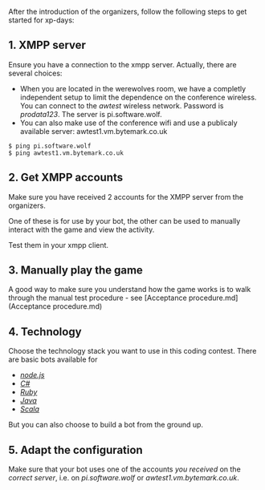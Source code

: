 After the introduction of the organizers, follow the following steps to get started for xp-days:

## 1. XMPP server

Ensure you have a connection to the xmpp server. Actually, there are several choices:
   * When you are located in the werewolves room, we have a completly independent setup to limit the dependence on the conference wireless. You can connect to the *awtest* wireless network. Password is *prodata123*. The server is pi.software.wolf. 
   * You can also make use of the conference wifi and use a publicaly available server: awtest1.vm.bytemark.co.uk

    $ ping pi.software.wolf
    $ ping awtest1.vm.bytemark.co.uk
  

## 2. Get XMPP accounts

  Make sure you have received 2 accounts for the XMPP server from the organizers. 
  
  One of these is for use by your bot, the other can be used to manually interact with the game and view the activity.
  
  Test them in your xmpp client.
   
## 3. Manually play the game   
A good way to make sure you understand how the game works is to walk through the manual test procedure - see [Acceptance procedure.md](Acceptance procedure.md)

## 4. Technology

Choose the technology stack you want to use in this coding contest. 
There are basic bots available for 
  * [*node.js*](https://github.com/JohanPeeters/softwarewolves-nodejs-player)
  * [*C#*](https://github.com/supernelis/softwarewolves-dotnet-player)
  * [*Ruby*](https://github.com/rwestgeest/sww)
  * [*Java*](https://github.com/supernelis/softwarewolves-java-player)
  * [*Scala*](https://github.com/JohanPeeters/basic-softwarewolves-Scala-bot.git)

  But you can also choose to build a bot from the ground up.
  
## 5. Adapt the configuration 

Make sure that your bot uses one of the accounts *you received* on the *correct server*, i.e. on *pi.software.wolf* or *awtest1.vm.bytemark.co.uk*.
